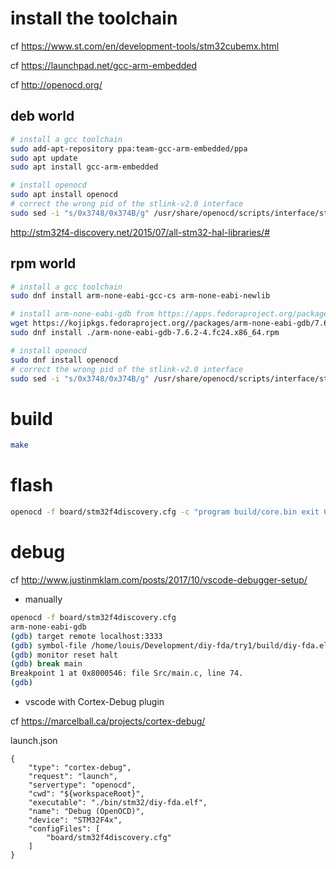 # install the toolchain

cf https://www.st.com/en/development-tools/stm32cubemx.html

cf https://launchpad.net/gcc-arm-embedded

cf http://openocd.org/

## deb world
```bash
# install a gcc toolchain
sudo add-apt-repository ppa:team-gcc-arm-embedded/ppa
sudo apt update
sudo apt install gcc-arm-embedded

# install openocd
sudo apt install openocd
# correct the wrong pid of the stlink-v2.0 interface
sudo sed -i "s/0x3748/0x374B/g" /usr/share/openocd/scripts/interface/stlink-v2.cfg
```
http://stm32f4-discovery.net/2015/07/all-stm32-hal-libraries/#

## rpm world
```bash
# install a gcc toolchain
sudo dnf install arm-none-eabi-gcc-cs arm-none-eabi-newlib

# install arm-none-eabi-gdb from https://apps.fedoraproject.org/packages/
wget https://kojipkgs.fedoraproject.org//packages/arm-none-eabi-gdb/7.6.2/4.fc24/x86_64/arm-none-eabi-gdb-7.6.2-4.fc24.x86_64.rpm
sudo dnf install ./arm-none-eabi-gdb-7.6.2-4.fc24.x86_64.rpm

# install openocd
sudo dnf install openocd
# correct the wrong pid of the stlink-v2.0 interface
sudo sed -i "s/0x3748/0x374B/g" /usr/share/openocd/scripts/interface/stlink-v2.cfg
```

# build
```bash
make
```

# flash
```bash
openocd -f board/stm32f4discovery.cfg -c "program build/core.bin exit 0x08000000"
```

# debug

cf http://www.justinmklam.com/posts/2017/10/vscode-debugger-setup/

* manually

```bash
openocd -f board/stm32f4discovery.cfg
arm-none-eabi-gdb
(gdb) target remote localhost:3333
(gdb) symbol-file /home/louis/Development/diy-fda/try1/build/diy-fda.elf
(gdb) monitor reset halt
(gdb) break main
Breakpoint 1 at 0x8000546: file Src/main.c, line 74.
(gdb) 
```

* vscode with Cortex-Debug plugin
 
cf https://marcelball.ca/projects/cortex-debug/

launch.json
```
{
    "type": "cortex-debug",
    "request": "launch",
    "servertype": "openocd",
    "cwd": "${workspaceRoot}",
    "executable": "./bin/stm32/diy-fda.elf",
    "name": "Debug (OpenOCD)",
    "device": "STM32F4x",
    "configFiles": [
        "board/stm32f4discovery.cfg"
    ]
}
```
